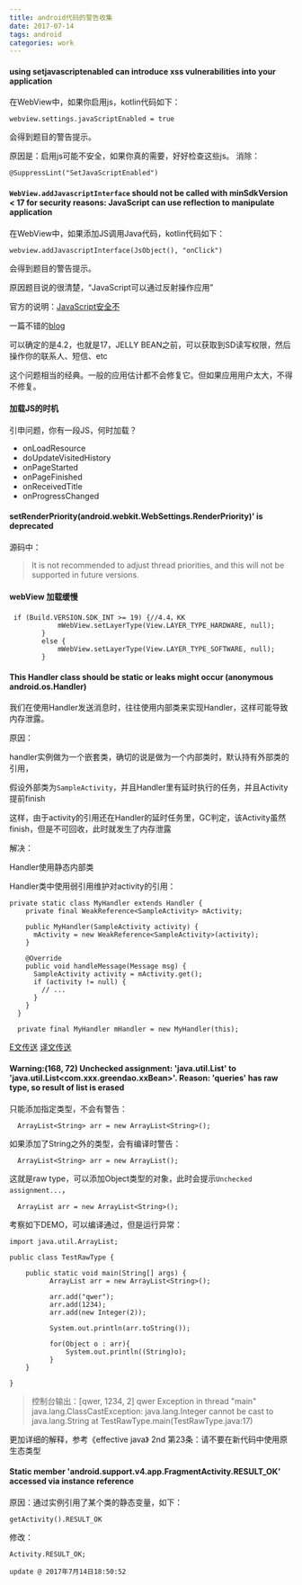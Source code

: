 ```yaml
---
title: android代码的警告收集
date: 2017-07-14
tags: android
categories: work
---
```


#### using setjavascriptenabled can introduce xss vulnerabilities into your application ####

在WebView中，如果你启用js，kotlin代码如下：

	webview.settings.javaScriptEnabled = true

会得到题目的警告提示。

原因是：启用js可能不安全，如果你真的需要，好好检查这些js。
消除：

	@SuppressLint("SetJavaScriptEnabled")

####  `WebView.addJavascriptInterface` should not be called with minSdkVersion < 17 for security reasons: JavaScript can use reflection to manipulate application ####

在WebView中，如果添加JS调用Java代码，kotlin代码如下：

	webview.addJavascriptInterface(JsObject(), "onClick")

会得到题目的警告提示。

原因题目说的很清楚，“JavaScript可以通过反射操作应用”

官方的说明：[JavaScript安全不](https://developer.android.com/reference/android/webkit/WebView.html#addJavascriptInterface%28java.lang.Object,%20java.lang.String%29)

一篇不错的[blog](http://blog.csdn.net/leehong2005/article/details/11808557)

可以确定的是4.2，也就是17，JELLY BEAN之前，可以获取到SD读写权限，然后操作你的联系人、短信、etc

这个问题相当的经典。一般的应用估计都不会修复它。但如果应用用户太大，不得不修复。


#### 加载JS的时机 ####

引申问题，你有一段JS，何时加载？

- onLoadResource
- doUpdateVisitedHistory
- onPageStarted
- onPageFinished
- onReceivedTitle
- onProgressChanged

#### setRenderPriority(android.webkit.WebSettings.RenderPriority)' is deprecated ####

源码中：

> It is not recommended to adjust thread priorities, and this will not be supported in future versions.

#### webView 加载缓慢 ####

	 if (Build.VERSION.SDK_INT >= 19) {//4.4，KK
	            mWebView.setLayerType(View.LAYER_TYPE_HARDWARE, null);
	        }
	        else {
	            mWebView.setLayerType(View.LAYER_TYPE_SOFTWARE, null);
	        }

#### This Handler class should be static or leaks might occur (anonymous android.os.Handler) ####

我们在使用Handler发送消息时，往往使用内部类来实现Handler，这样可能导致内存泄露。

原因：

handler实例做为一个嵌套类，确切的说是做为一个内部类时，默认持有外部类的引用，

假设外部类为`SampleActivity`，并且Handler里有延时执行的任务，并且Activity提前finish

这样，由于activity的引用还在Handler的延时任务里，GC判定，该Activity虽然finish，但是不可回收，此时就发生了内存泄露

解决：

Handler使用静态内部类

Handler类中使用弱引用维护对activity的引用：
	
	private static class MyHandler extends Handler {
	    private final WeakReference<SampleActivity> mActivity;
	
	    public MyHandler(SampleActivity activity) {
	      mActivity = new WeakReference<SampleActivity>(activity);
	    }
	
	    @Override
	    public void handleMessage(Message msg) {
	      SampleActivity activity = mActivity.get();
	      if (activity != null) {
	        // ...
	      }
	    }
	  }
	
	  private final MyHandler mHandler = new MyHandler(this);

[E文传送](http://www.androiddesignpatterns.com/2013/01/inner-class-handler-memory-leak.html)
[译文传送](http://www.jianshu.com/p/1b39416f1508)


#### Warning:(168, 72) Unchecked assignment: 'java.util.List' to 'java.util.List<com.xxx.greendao.xxBean>'. Reason: 'queries' has raw type, so result of list is erased ####

只能添加指定类型，不会有警告：

	  ArrayList<String> arr = new ArrayList<String>();

如果添加了String之外的类型，会有编译时警告：

	  ArrayList<String> arr = new ArrayList();

这就是raw type，可以添加Object类型的对象，此时会提示`Unchecked assignment...`，

	  ArrayList arr = new ArrayList<String>();

考察如下DEMO，可以编译通过，但是运行异常：
	
	import java.util.ArrayList;
	
	public class TestRawType {
	
		public static void main(String[] args) {
			  ArrayList arr = new ArrayList<String>();
			  
			  arr.add("qwer");
			  arr.add(1234);
			  arr.add(new Integer(2));
			  
			  System.out.println(arr.toString());
			
			  for(Object o : arr){
				  System.out.println((String)o);
			  }
		}
	
	}


> 控制台输出：[qwer, 1234, 2]
qwer
Exception in thread "main" java.lang.ClassCastException: java.lang.Integer cannot be cast to java.lang.String
	at TestRawType.main(TestRawType.java:17)


更加详细的解释，参考《effective java》 2nd 第23条：请不要在新代码中使用原生态类型


####  Static member 'android.support.v4.app.FragmentActivity.RESULT_OK' accessed via instance reference ####

原因：通过实例引用了某个类的静态变量，如下：

	getActivity().RESULT_OK

修改：
	
	Activity.RESULT_OK;

`update @ 2017年7月14日18:50:52`













